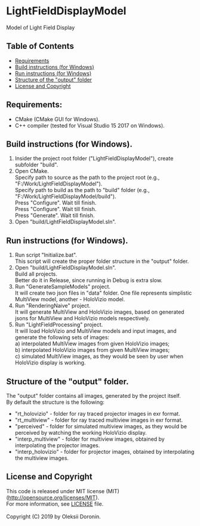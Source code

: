# LightFieldDisplayModel
Model of Light Field Display

## Table of Contents
+ [Requirements](#Requirements)
+ [Build instructions (for Windows)](#BuildInstructionsWin)
+ [Run instructions (for Windows)](#RunInstructionsWin)
+ [Structure of the "output" folder](#OutputFolder)
+ [License and Copyright](#LicenseAndCopyright)


## <a name="Requirements"></a> Requirements:
* CMake (CMake GUI for Windows).
* C++ compiler (tested for Visual Studio 15 2017 on Windows).


## <a name="BuildInstructionsWin"></a> Build instructions (for Windows).
1. Insider the project root folder ("LightFieldDisplayModel"), create subfolder "build".<br>
2. Open CMake.<br>
   Specify path to source as the path to the project root (e.g., "F:/Work/LightFieldDisplayModel").<br>
   Specify path to build as the path to "build" folder (e.g., "F:/Work/LightFieldDisplayModel/build").<br>
   Press "Configure". Wait till finish.<br>
   Press "Configure". Wait till finish.<br>
   Press "Generate". Wait till finish.<br>
3. Open "build/LightFieldDisplayModel.sln".<br>


## <a name="RunInstructionsWin"></a> Run instructions (for Windows).
1. Run script "Initialize.bat".<br>
   This script will create the proper folder structure in the "output" folder.<br>
2. Open "build/LightFieldDisplayModel.sln".<br>
   Build all projects.<br>
   Better do it in Release, since running in Debug is extra slow.<br>
3. Run "GenerateSampleModels" project.<br>
   It will create two json files in "data" folder. One file represents simplistic MultiView model, another - HoloVizio model.<br>
4. Run "RenderingNaive" project.<br>
   It will generate MultiView and HoloVizio images, based on generated jsons for MultiView and HoloVizio models respectively.<br>
5. Run "LightFieldProcessing" project.<br>
   It will load HoloVizio and MultiView models and input images, and generate the following sets of images:<br>
   a) interpolated MultiView images from given HoloVizio images;<br>
   b) interpolated HoloVizio images from given MultiView images;<br>
   c) simulated MultiView images, as they would be seen by user when HoloVizio display is working.<br>


## <a name="OutputFolder"></a> Structure of the "output" folder.
The "output" folder contains all images, generated by the project itself.<br>
By default the structure is the following:<br>
* "rt_holovizio" - folder for ray traced projector images in exr format.<br>
* "rt_multiview" - folder for ray traced multiview images in exr format.<br>
* "perceived" - folder for simulated multiview images, as they would be perceived by watching the working HoloVizio display.<br>
* "interp_multiview" - folder for multiview images, obtained by interpolating the projector images.<br>
* "interp_holovizio" - folder for projector images, obtained by interpolating the multiview images.<br>


## <a name="LicenseAndCopyright"></a> License and Copyright
This code is released under MIT license (MIT) (http://opensource.org/licenses/MIT).<br>
For more information, see [LICENSE](LICENSE) file.<br>
<br>
Copyright (C) 2019 by Oleksii Doronin.